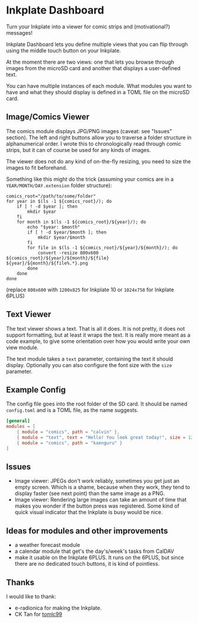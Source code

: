 # Inkplate Dashboard

Turn your Inkplate into a viewer for comic strips and (motivational?) messages!

Inkplate Dashboard lets you define multiple views that you can flip through using the middle touch button on your Inkplate.

At the moment there are two views: one that lets you browse through images from the microSD card and another that displays a user-defined text.

You can have multiple instances of each module. What modules you want to have and what they should display is defined in a TOML file on the microSD card.


## Image/Comics Viewer

The comics module displays JPG/PNG images (caveat: see "Issues" section). The left and right buttons allow you to traverse a folder structure in alphanumerical order. I wrote this to chronologically read through comic strips, but it can of course be used for any kinds of images.

The viewer does not do any kind of on-the-fly resizing, you need to size the images to fit beforehand.

Something like this might do the trick (assuming your comics are in a `YEAR/MONTH/DAY.extension` folder structure):

```shell
comics_root="/path/to/some/folder"
for year in $(ls -1 ${comics_root}/); do
    if [ ! -d $year ]; then
        mkdir $year
    fi
    for month in $(ls -1 ${comics_root}/${year}/); do
        echo "$year: $month"
        if [ ! -d $year/$month ]; then
            mkdir $year/$month
        fi
        for file in $(ls -1 ${comics_root}/${year}/${month}/); do
            convert -resize 800x600 ${comics_root}/${year}/${month}/${file} ${year}/${month}/${file%.*}.png
        done
    done
done
```

(replace `800x600` with `1200x825` for Inkplate 10 or `1024x758` for Inkplate 6PLUS)


## Text Viewer

The text viewer shows a text. That is all it does. It is not pretty, it does not support formatting, but at least it wraps the text. It is really more meant as a code example, to give some orientation over how you would write your own view module.

The text module takes a `text` parameter, containing the text it should display.
Optionally you can also configure the font size with the `size` parameter.


## Example Config

The config file goes into the root folder of the SD card. It should be named `config.toml` and is a TOML file, as the name suggests. 

```toml
[general]
modules = [
    { module = "comics", path = "calvin" },
    { module = "text", text = "Hello! You look great today!", size = 12 },
    { module = "comics", path = "kaenguru" }
]
```


## Issues

* Image viewer: JPEGs don't work reliably, sometimes you get just an empty screen. Which is a shame, because when they work, they tend to display faster (see next point) than the same image as a PNG.
* Image viewer: Rendering large images can take an amount of time that makes you wonder if the button press was registered. Some kind of quick visual indicator that the Inkplate is busy would be nice.


## Ideas for modules and other improvements

* a weather forecast module
* a calendar module that get's the day's/week's tasks from CalDAV
* make it usable on the Inkplate 6PLUS. It runs on the 6PLUS, but since there are no dedicated touch buttons, it is kind of pointless.


## Thanks

I would like to thank:
* e-radionica for making the Inkplate.
* CK Tan for [tomlc99](https://github.com/cktan/tomlc99)

